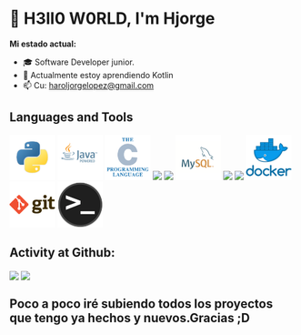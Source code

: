 # 👋 H3ll0 W0RLD, I'm Hjorge

**Mi estado actual:**


- 🎓 Software Developer junior.
- 🌱 Actualmente estoy aprendiendo Kotlin
- 📫 Cu: haroljorgelopez@gmail.com

## Languages and Tools

<code><img height="80" src="https://raw.githubusercontent.com/github/explore/80688e429a7d4ef2fca1e82350fe8e3517d3494d/topics/python/python.png"></code>
<code><img height="80" src="https://raw.githubusercontent.com/github/explore/80688e429a7d4ef2fca1e82350fe8e3517d3494d/topics/java/java.png"></code>
<code><img height="80" src="https://raw.githubusercontent.com/github/explore/80688e429a7d4ef2fca1e82350fe8e3517d3494d/topics/c/c.png"></code>
<code><img height="80" src="https://avatars3.githubusercontent.com/u/13841574"></code>
<code><img height="80" src="https://cdn.softwaretestinghelp.com/wp-content/qa/uploads/2019/12/UnitTest-Logo.png"></code>
<code><img height="80" src="https://raw.githubusercontent.com/github/explore/80688e429a7d4ef2fca1e82350fe8e3517d3494d/topics/mysql/mysql.png"></code>
<code><img height="80" src="https://rosshendersonsblog.files.wordpress.com/2018/08/oracle-sql.png"></code>
<code><img height="80" src="https://www.vectorlogo.zone/logos/gitlab/gitlab-icon.svg"></code>
<code><img height="80" src="https://raw.githubusercontent.com/github/explore/80688e429a7d4ef2fca1e82350fe8e3517d3494d/topics/docker/docker.png"></code>
<code><img height="80" src="https://raw.githubusercontent.com/github/explore/80688e429a7d4ef2fca1e82350fe8e3517d3494d/topics/git/git.png"></code>
<code><img height="80" src="https://raw.githubusercontent.com/github/explore/80688e429a7d4ef2fca1e82350fe8e3517d3494d/topics/terminal/terminal.png"></code>
<!---
Hjorge-l/Hjorge-l is a ✨ special ✨ repository because its `README.md` (this file) appears on your GitHub profile.
You can click the Preview link to take a look at your changes.
--->
## Activity at Github:

<p>
<img align="center" src="https://github-readme-stats.vercel.app/api?username=hjorge-l&hide=contribs,issues&include_all_commits=true&theme=top-langs/?username=angelabenavente&layout=compact&show_icons=true&border_color=ffffff&custom_title=Stats&count_private=true&disable_animations=true"/>
<img align="center" src="https://github-readme-stats.vercel.app/api/top-langs/?username=hjorge-l&layout=compact&line_height=1&border_color=ffffff&line_height=2"/>
</p>

## Poco a poco iré subiendo todos los proyectos que tengo ya hechos y nuevos.Gracias ;D

